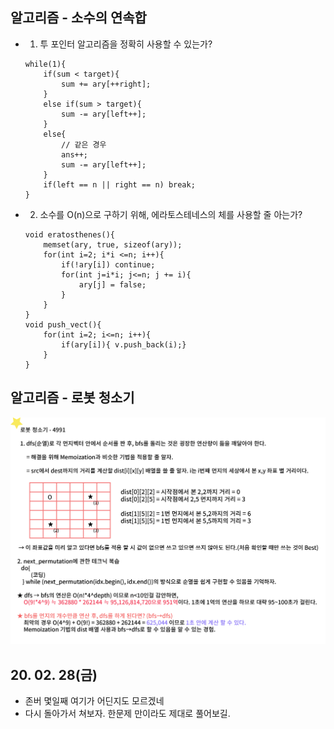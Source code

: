 ## 알고리즘 - 소수의 연속합
 - 1. 투 포인터 알고리즘을 정확히 사용할 수 있는가?
    ```
    while(1){
        if(sum < target){
            sum += ary[++right];
        }
        else if(sum > target){
            sum -= ary[left++];
        }
        else{
            // 같은 경우
            ans++;
            sum -= ary[left++];
        }
        if(left == n || right == n) break;
    }
    ```

 - 2. 소수를 O(n)으로 구하기 위해, 에라토스테네스의 체를 사용할 줄 아는가?
    ```
    void eratosthenes(){
        memset(ary, true, sizeof(ary));
        for(int i=2; i*i <=n; i++){
            if(!ary[i]) continue;
            for(int j=i*i; j<=n; j += i){
                ary[j] = false;
            }
        }
    }
    void push_vect(){
        for(int i=2; i<=n; i++){
            if(ary[i]){ v.push_back(i);}
        }
    }
    ```

## 알고리즘 - 로봇 청소기
 ![Alt text](./img/img_200228.jpg)


## 20. 02. 28(금)
 - 존버 몇일째 여기가 어딘지도 모르겠네
 - 다시 돌아가서 쳐보자. 한문제 만이라도 제대로 풀어보길.